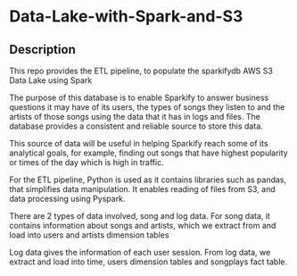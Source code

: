 # Data-Lake-with-Spark-and-S3

## Description

This repo provides the ETL pipeline, to populate the sparkifydb AWS S3 Data Lake using Spark

The purpose of this database is to enable Sparkify to answer business questions it may have of its users, the types of songs they listen to and the artists of those songs using the data that it has in logs and files. The database provides a consistent and reliable source to store this data.

This source of data will be useful in helping Sparkify reach some of its analytical goals, for example, finding out songs that have highest popularity or times of the day which is high in traffic.

For the ETL pipeline, Python is used as it contains libraries such as pandas, that simplifies data manipulation. It enables reading of files from S3, and data processing using Pyspark.

There are 2 types of data involved, song and log data. For song data, it contains information about songs and artists, which we extract from and load into users and artists dimension tables

Log data gives the information of each user session. From log data, we extract and load into time, users dimension tables and songplays fact table.
